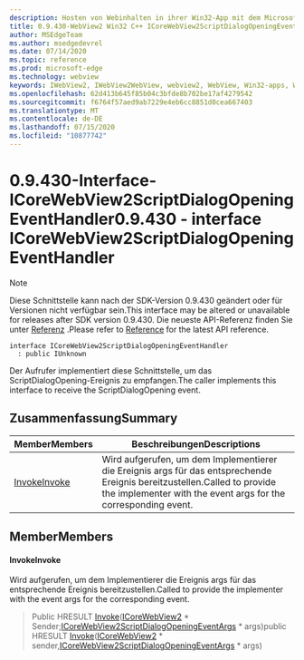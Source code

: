 ```yaml
---
description: Hosten von Webinhalten in ihrer Win32-App mit dem Microsoft Edge WebView2-Steuerelement
title: 0.9.430-WebView2 Win32 C++ ICoreWebView2ScriptDialogOpeningEventHandler
author: MSEdgeTeam
ms.author: msedgedevrel
ms.date: 07/14/2020
ms.topic: reference
ms.prod: microsoft-edge
ms.technology: webview
keywords: IWebView2, IWebView2WebView, webview2, WebView, Win32-apps, Win32, Edge, ICoreWebView2, ICoreWebView2Host, Browser-Steuerelement, Edge-HTML
ms.openlocfilehash: 62d413b645f85b04c3bfde8b702be17af4279542
ms.sourcegitcommit: f6764f57aed9ab7229e4eb6cc8851d0cea667403
ms.translationtype: MT
ms.contentlocale: de-DE
ms.lasthandoff: 07/15/2020
ms.locfileid: "10877742"
---
```

# <span data-ttu-id="2ddb0-104">0.9.430-Interface-ICoreWebView2ScriptDialogOpeningEventHandler</span><span class="sxs-lookup"><span data-stu-id="2ddb0-104">0.9.430 - interface ICoreWebView2ScriptDialogOpeningEventHandler</span></span> 

> [!NOTE]
> <span data-ttu-id="2ddb0-105">Diese Schnittstelle kann nach der SDK-Version 0.9.430 geändert oder für Versionen nicht verfügbar sein.</span><span class="sxs-lookup"><span data-stu-id="2ddb0-105">This interface may be altered or unavailable for releases after SDK version 0.9.430.</span></span> <span data-ttu-id="2ddb0-106">Die neueste API-Referenz finden Sie unter [Referenz](../../../webview2-api-reference.md) .</span><span class="sxs-lookup"><span data-stu-id="2ddb0-106">Please refer to [Reference](../../../webview2-api-reference.md) for the latest API reference.</span></span>

```
interface ICoreWebView2ScriptDialogOpeningEventHandler
  : public IUnknown
```

<span data-ttu-id="2ddb0-107">Der Aufrufer implementiert diese Schnittstelle, um das ScriptDialogOpening-Ereignis zu empfangen.</span><span class="sxs-lookup"><span data-stu-id="2ddb0-107">The caller implements this interface to receive the ScriptDialogOpening event.</span></span>

## <span data-ttu-id="2ddb0-108">Zusammenfassung</span><span class="sxs-lookup"><span data-stu-id="2ddb0-108">Summary</span></span>

 <span data-ttu-id="2ddb0-109">Member</span><span class="sxs-lookup"><span data-stu-id="2ddb0-109">Members</span></span>                        | <span data-ttu-id="2ddb0-110">Beschreibungen</span><span class="sxs-lookup"><span data-stu-id="2ddb0-110">Descriptions</span></span>
--------------------------------|---------------------------------------------
[<span data-ttu-id="2ddb0-111">Invoke</span><span class="sxs-lookup"><span data-stu-id="2ddb0-111">Invoke</span></span>](#invoke) | <span data-ttu-id="2ddb0-112">Wird aufgerufen, um dem Implementierer die Ereignis args für das entsprechende Ereignis bereitzustellen.</span><span class="sxs-lookup"><span data-stu-id="2ddb0-112">Called to provide the implementer with the event args for the corresponding event.</span></span>

## <span data-ttu-id="2ddb0-113">Member</span><span class="sxs-lookup"><span data-stu-id="2ddb0-113">Members</span></span>

#### <span data-ttu-id="2ddb0-114">Invoke</span><span class="sxs-lookup"><span data-stu-id="2ddb0-114">Invoke</span></span> 

<span data-ttu-id="2ddb0-115">Wird aufgerufen, um dem Implementierer die Ereignis args für das entsprechende Ereignis bereitzustellen.</span><span class="sxs-lookup"><span data-stu-id="2ddb0-115">Called to provide the implementer with the event args for the corresponding event.</span></span>

> <span data-ttu-id="2ddb0-116">Public HRESULT [Invoke](#invoke)([ICoreWebView2](ICoreWebView2.md) \* Sender;[ICoreWebView2ScriptDialogOpeningEventArgs](ICoreWebView2ScriptDialogOpeningEventArgs.md) \* args)</span><span class="sxs-lookup"><span data-stu-id="2ddb0-116">public HRESULT [Invoke](#invoke)([ICoreWebView2](ICoreWebView2.md) \* sender,[ICoreWebView2ScriptDialogOpeningEventArgs](ICoreWebView2ScriptDialogOpeningEventArgs.md) \* args)</span></span>

